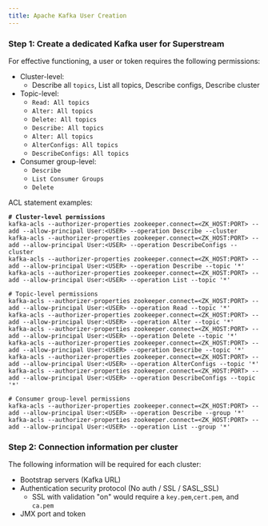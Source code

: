 ```yaml
---
title: Apache Kafka User Creation
---
```


### Step 1: Create a dedicated Kafka user for Superstream

For effective functioning, a user or token requires the following permissions:

* Cluster-level:
  * Describe all `topics`, List all topics, Describe configs, Describe cluster
* Topic-level:
  * `Read: All topics`
  * `Alter: All topics`
  * `Delete: All topics`
  * `Describe: All topics`
  * `Alter: All topics`
  * `AlterConfigs: All topics`
  * `DescribeConfigs: All topics`
* Consumer group-level:
  * `Describe`
  * `List Consumer Groups`
  * `Delete`

ACL statement examples:

<pre><code><strong># Cluster-level permissions
</strong>kafka-acls --authorizer-properties zookeeper.connect=&#x3C;ZK_HOST:PORT> --add --allow-principal User:&#x3C;USER> --operation Describe --cluster
kafka-acls --authorizer-properties zookeeper.connect=&#x3C;ZK_HOST:PORT> --add --allow-principal User:&#x3C;USER> --operation DescribeConfigs --cluster
kafka-acls --authorizer-properties zookeeper.connect=&#x3C;ZK_HOST:PORT> --add --allow-principal User:&#x3C;USER> --operation Describe --topic '*'
kafka-acls --authorizer-properties zookeeper.connect=&#x3C;ZK_HOST:PORT> --add --allow-principal User:&#x3C;USER> --operation List --topic '*'

# Topic-level permissions
kafka-acls --authorizer-properties zookeeper.connect=&#x3C;ZK_HOST:PORT> --add --allow-principal User:&#x3C;USER> --operation Read --topic '*'
kafka-acls --authorizer-properties zookeeper.connect=&#x3C;ZK_HOST:PORT> --add --allow-principal User:&#x3C;USER> --operation Alter --topic '*'
kafka-acls --authorizer-properties zookeeper.connect=&#x3C;ZK_HOST:PORT> --add --allow-principal User:&#x3C;USER> --operation Delete --topic '*'
kafka-acls --authorizer-properties zookeeper.connect=&#x3C;ZK_HOST:PORT> --add --allow-principal User:&#x3C;USER> --operation Describe --topic '*'
kafka-acls --authorizer-properties zookeeper.connect=&#x3C;ZK_HOST:PORT> --add --allow-principal User:&#x3C;USER> --operation AlterConfigs --topic '*'
kafka-acls --authorizer-properties zookeeper.connect=&#x3C;ZK_HOST:PORT> --add --allow-principal User:&#x3C;USER> --operation DescribeConfigs --topic '*'

# Consumer group-level permissions
kafka-acls --authorizer-properties zookeeper.connect=&#x3C;ZK_HOST:PORT> --add --allow-principal User:&#x3C;USER> --operation Describe --group '*'
kafka-acls --authorizer-properties zookeeper.connect=&#x3C;ZK_HOST:PORT> --add --allow-principal User:&#x3C;USER> --operation List --group '*'
</code></pre>

### Step 2: Connection information per cluster

The following information will be required for each cluster:

* Bootstrap servers (Kafka URL)
* Authentication security protocol (No auth / SSL / SASL\_SSL)
  * SSL with validation "on" would require a `key.pem`,`cert.pem`, and `ca.pem`&#x20;
* JMX port and token

